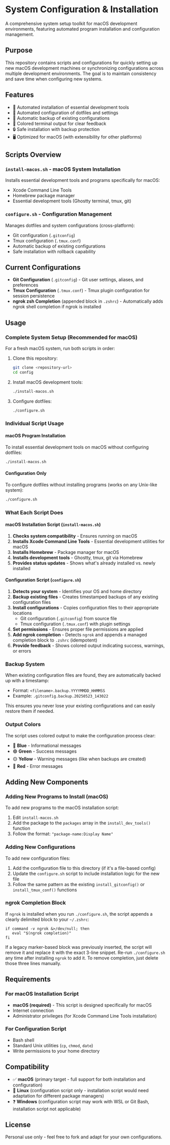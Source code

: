 # System Configuration & Installation

A comprehensive system setup toolkit for macOS development environments, featuring automated program installation and configuration management.

## Purpose

This repository contains scripts and configurations for quickly setting up new macOS development machines or synchronizing configurations across multiple development environments. The goal is to maintain consistency and save time when configuring new systems.

## Features

- 🚀 Automated installation of essential development tools
- 🔧 Automated configuration of dotfiles and settings
- 💾 Automatic backup of existing configurations
- 🎨 Colored terminal output for clear feedback
- 🔒 Safe installation with backup protection
- 🖥️ Optimized for macOS (with extensibility for other platforms)

## Scripts Overview

### `install-macos.sh` - macOS System Installation
Installs essential development tools and programs specifically for macOS:
- Xcode Command Line Tools
- Homebrew package manager
- Essential development tools (Ghostty terminal, tmux, git)

### `configure.sh` - Configuration Management
Manages dotfiles and system configurations (cross-platform):
- Git configuration (`.gitconfig`)
- Tmux configuration (`.tmux.conf`)
- Automatic backup of existing configurations
- Safe installation with rollback capability

## Current Configurations

- **Git Configuration** (`.gitconfig`) - Git user settings, aliases, and preferences
- **Tmux Configuration** (`.tmux.conf`) - Tmux plugin configuration for session persistence
 - **ngrok zsh Completion** (appended block in `.zshrc`) - Automatically adds ngrok shell completion if ngrok is installed

## Usage

### Complete System Setup (Recommended for macOS)

For a fresh macOS system, run both scripts in order:

1. Clone this repository:
   ```bash
   git clone <repository-url>
   cd config
   ```

2. Install macOS development tools:
   ```bash
   ./install-macos.sh
   ```

3. Configure dotfiles:
   ```bash
   ./configure.sh
   ```

### Individual Script Usage

#### macOS Program Installation
To install essential development tools on macOS without configuring dotfiles:
```bash
./install-macos.sh
```

#### Configuration Only
To configure dotfiles without installing programs (works on any Unix-like system):
```bash
./configure.sh
```

### What Each Script Does

#### macOS Installation Script (`install-macos.sh`)
1. **Checks system compatibility** - Ensures running on macOS
2. **Installs Xcode Command Line Tools** - Essential development utilities for macOS
3. **Installs Homebrew** - Package manager for macOS
4. **Installs development tools** - Ghostty, tmux, git via Homebrew
5. **Provides status updates** - Shows what's already installed vs. newly installed

#### Configuration Script (`configure.sh`)
1. **Detects your system** - Identifies your OS and home directory
2. **Backup existing files** - Creates timestamped backups of any existing configuration files
3. **Install configurations** - Copies configuration files to their appropriate locations
   - Git configuration (`.gitconfig`) from source file
   - Tmux configuration (`.tmux.conf`) with plugin settings
4. **Set permissions** - Ensures proper file permissions are applied
5. **Add ngrok completion** - Detects `ngrok` and appends a managed completion block to `.zshrc` (idempotent)
6. **Provide feedback** - Shows colored output indicating success, warnings, or errors

### Backup System

When existing configuration files are found, they are automatically backed up with a timestamp:
- Format: `<filename>.backup.YYYYMMDD_HHMMSS`
- Example: `.gitconfig.backup.20250523_143022`

This ensures you never lose your existing configurations and can easily restore them if needed.

### Output Colors

The script uses colored output to make the configuration process clear:
- 🔵 **Blue** - Informational messages
- 🟢 **Green** - Success messages
- 🟡 **Yellow** - Warning messages (like when backups are created)
- 🔴 **Red** - Error messages

## Adding New Components

### Adding New Programs to Install (macOS)
To add new programs to the macOS installation script:

1. Edit `install-macos.sh`
2. Add the package to the `packages` array in the `install_dev_tools()` function
3. Follow the format: `"package-name:Display Name"`

### Adding New Configurations
To add new configuration files:

1. Add the configuration file to this directory (if it's a file-based config)
2. Update the `configure.sh` script to include installation logic for the new file
3. Follow the same pattern as the existing `install_gitconfig()` or `install_tmux_conf()` functions

### ngrok Completion Block

If `ngrok` is installed when you run `./configure.sh`, the script appends a clearly delimited block to your `~/.zshrc`:

```
if command -v ngrok &>/dev/null; then
   eval "$(ngrok completion)"
fi
```

If a legacy marker-based block was previously inserted, the script will remove it and replace it with the exact 3-line snippet. Re-run `./configure.sh` any time after installing `ngrok` to add it. To remove completion, just delete those three lines manually.

## Requirements

### For macOS Installation Script
- **macOS (required)** - This script is designed specifically for macOS
- Internet connection
- Administrator privileges (for Xcode Command Line Tools installation)

### For Configuration Script
- Bash shell
- Standard Unix utilities (`cp`, `chmod`, `date`)
- Write permissions to your home directory

## Compatibility

- ✅ **macOS** (primary target - full support for both installation and configuration)
- 🔄 **Linux** (configuration script only - installation script would need adaptation for different package managers)
- ❓ **Windows** (configuration script may work with WSL or Git Bash, installation script not applicable)

## License

Personal use only - feel free to fork and adapt for your own configurations.
